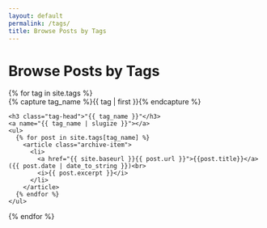 ```yaml
---
layout: default
permalink: /tags/
title: Browse Posts by Tags
---
```


<h1>Browse Posts by Tags</h1>

<div id="archives">
{% for tag in site.tags %}
  <div class="archive-group">
    {% capture tag_name %}{{ tag | first }}{% endcapture %}
    <div id="#{{ tag_name | slugize }}"></div>
    <p></p>

    <h3 class="tag-head">"{{ tag_name }}"</h3>
    <a name="{{ tag_name | slugize }}"></a>
    <ul>
      {% for post in site.tags[tag_name] %}
        <article class="archive-item">
          <li>
            <a href="{{ site.baseurl }}{{ post.url }}">{{post.title}}</a> ({{ post.date | date_to_string }})<br>
            <i>{{ post.excerpt }}</i>
          </li>
        </article>
      {% endfor %}
    </ul>
  </div>
{% endfor %}
</div>
